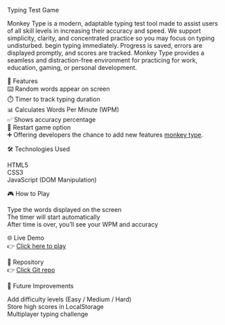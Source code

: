 Typing Test Game

Monkey Type is a modern, adaptable typing test tool made to assist users of all skill levels in increasing their accuracy and speed. We support simplicity, clarity, and concentrated practice so you may focus on typing undisturbed. begin typing immediately. Progress is saved, errors are displayed promptly, and scores are tracked. Monkey Type provides a seamless and distraction-free environment for practicing for work, education, gaming, or personal development.

🚀 Features </br>
⌨️ Random words appear on screen </br>
⏱️ Timer to track typing duration </br>
📊 Calculates Words Per Minute (WPM) </br>
✅ Shows accuracy percentage </br>
🔄 Restart game option </br>
➕ Offering developers the chance to add new features [monkey type](https://monkey-type.org/).

🛠️ Technologies Used </br>

HTML5 </br>
CSS3 </br>
JavaScript (DOM Manipulation) </br>

🎮 How to Play </br>

Type the words displayed on the screen </br>
The timer will start automatically </br>
After time is over, you’ll see your WPM and accuracy </br>

🌐 Live Demo </br>
👉 [Click here to play](https://monkey-type-org.github.io/typing-test/)

📂 Repository </br>
👉 [Click Git repo](https://monkey-type-org.github.io/typing-test/)


📖 Future Improvements </br>

Add difficulty levels (Easy / Medium / Hard) </br>
Store high scores in LocalStorage </br>
Multiplayer typing challenge </br>
